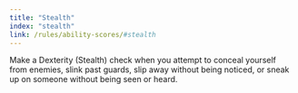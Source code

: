 ```yaml
---
title: "Stealth"
index: "stealth"
link: /rules/ability-scores/#stealth
---
```

Make a Dexterity (Stealth) check when you attempt to conceal yourself from enemies, slink past guards, slip away without being noticed, or sneak up on someone without being seen or heard.
